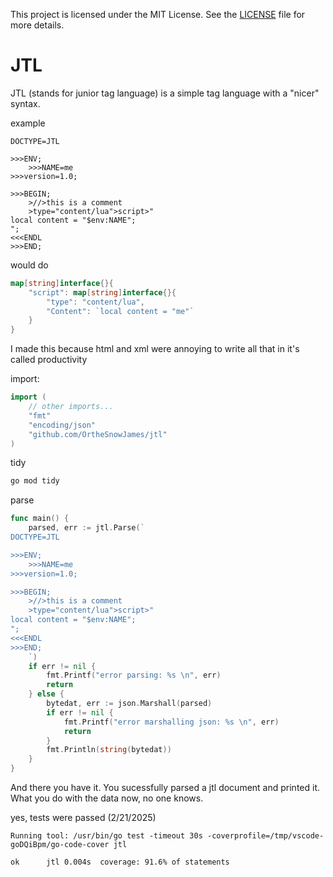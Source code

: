 This project is licensed under the MIT License. See the [LICENSE](./LICENSE) file for more details.

# JTL

JTL (stands for junior tag language) is a simple tag language with a "nicer" syntax.

example
```jtl
DOCTYPE=JTL

>>>ENV;
    >>>NAME=me
>>>version=1.0;

>>>BEGIN;
    >//>this is a comment
    >type="content/lua">script>"
local content = "$env:NAME";
";
<<<ENDL
>>>END;
```
would do
```go
map[string]interface{}{
    "script": map[string]interface{}{
        "type": "content/lua",
        "Content": `local content = "me"`
    }
}
```

I made this because html and xml were annoying to write all that in it's called productivity

import:

```go
import (
    // other imports...
    "fmt"
    "encoding/json"
    "github.com/OrtheSnowJames/jtl"
)
```

tidy
```sh
go mod tidy
```

parse
```go
func main() {
    parsed, err := jtl.Parse(`
DOCTYPE=JTL

>>>ENV;
    >>>NAME=me
>>>version=1.0;

>>>BEGIN;
    >//>this is a comment
    >type="content/lua">script>"
local content = "$env:NAME";
";
<<<ENDL
>>>END;
    `)
    if err != nil {
        fmt.Printf("error parsing: %s \n", err)
        return
    } else {
        bytedat, err := json.Marshall(parsed)
        if err != nil {
            fmt.Printf("error marshalling json: %s \n", err)
            return
        }
        fmt.Println(string(bytedat))
    }
}
```

And there you have it. You sucessfully parsed a jtl document and printed it. What you do with the data now, no one knows.

yes, tests were passed (2/21/2025)
```output
Running tool: /usr/bin/go test -timeout 30s -coverprofile=/tmp/vscode-goDQiBpm/go-code-cover jtl

ok  	jtl	0.004s	coverage: 91.6% of statements
```